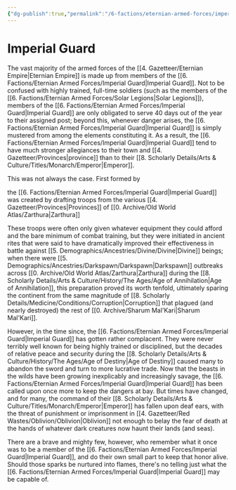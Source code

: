 ```yaml
---
{"dg-publish":true,"permalink":"/6-factions/eternian-armed-forces/imperial-guard/","noteIcon":""}
---
```


# Imperial Guard

The vast majority of the armed forces of the [[4. Gazetteer/Eternian Empire\|Eternian Empire]] is made up from members of the [[6. Factions/Eternian Armed Forces/Imperial Guard\|Imperial Guard]]. Not to be confused with highly trained, full-time soldiers (such as the members of the [[6. Factions/Eternian Armed Forces/Solar Legions\|Solar Legions]]), members of the [[6. Factions/Eternian Armed Forces/Imperial Guard\|Imperial Guard]] are only obligated to serve 40 days out of the year to their assigned post; beyond this, whenever danger arises, the [[6. Factions/Eternian Armed Forces/Imperial Guard\|Imperial Guard]] is simply mustered from among the elements constituting it. As a result, the [[6. Factions/Eternian Armed Forces/Imperial Guard\|Imperial Guard]] tend to have much stronger allegiances to their town and [[4. Gazetteer/Provinces\|province]] than to their [[8. Scholarly Details/Arts & Culture/Titles/Monarch/Emperor\|Emperor]]. 

This was not always the case. First formed by 

the [[6. Factions/Eternian Armed Forces/Imperial Guard\|Imperial Guard]] was created by drafting troops from the various [[4. Gazetteer/Provinces\|Provinces]] of [[0. Archive/Old World Atlas/Zarthura\|Zarthura]] 

These troops were often only given whatever equipment they could afford and the bare minimum of combat training, but they were initiated in ancient rites that were said to have dramatically improved their effectiveness in battle against [[5. Demographics/Ancestries/Divine/Divine\|Divine]] beings; when there were [[5. Demographics/Ancestries/Darkspawn/Darkspawn\|Darkspawn]] outbreaks across [[0. Archive/Old World Atlas/Zarthura\|Zarthura]] during the [[8. Scholarly Details/Arts & Culture/History/The Ages/Age of Annihilation\|Age of Annihilation]], this preparation proved its worth tenfold, ultimately sparing the continent from the same magnitude of [[8. Scholarly Details/Medicine/Conditions/Corruption\|Corruption]] that plagued (and nearly destroyed) the rest of [[0. Archive/Sharum Mal'Kari\|Sharum Mal'Kari]].

However, in the time since, the [[6. Factions/Eternian Armed Forces/Imperial Guard\|Imperial Guard]] has gotten rather complacent. They were never terribly well known for being highly trained or disciplined, but the decades of relative peace and security during the [[8. Scholarly Details/Arts & Culture/History/The Ages/Age of Destiny\|Age of Destiny]] caused many to abandon the sword and turn to more lucrative trade. Now that the beasts in the wilds have been growing inexplicably and increasingly savage, the [[6. Factions/Eternian Armed Forces/Imperial Guard\|Imperial Guard]] has been called upon once more to keep the dangers at bay. But times have changed, and for many, the command of their [[8. Scholarly Details/Arts & Culture/Titles/Monarch/Emperor\|Emperor]] has fallen upon deaf ears, with the threat of punishment or imprisonment in [[4. Gazetteer/Red Wastes/Oblivion/Oblivion\|Oblivion]] not enough to belay the fear of death at the hands of whatever dark creatures now haunt their lands (and seas). 

There are a brave and mighty few, however, who remember what it once was to be a member of the [[6. Factions/Eternian Armed Forces/Imperial Guard\|Imperial Guard]], and do their own small part to keep that honor alive. Should those sparks be nurtured into flames, there's no telling just what the [[6. Factions/Eternian Armed Forces/Imperial Guard\|Imperial Guard]] may be capable of. 